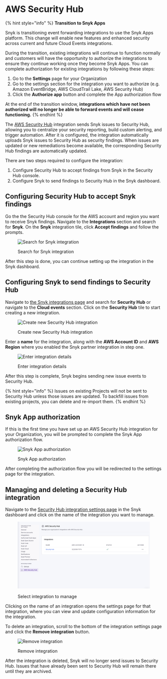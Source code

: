 # AWS Security Hub

{% hint style="info" %}
**Transition to Snyk Apps**

Snyk is transitioning event forwarding integrations to use the Snyk Apps platform. This change will enable new features and enhanced security across current and future Cloud Events integrations.&#x20;

During the transition, existing integrations will continue to function normally and customers will have the opportunity to authorize the integrations to ensure they continue working once they become Snyk Apps. You can complete authorization for existing integrations by following these steps:

1. Go to the **Settings** page for your Organization
2. Go to the settings section for the integration you want to authorize (e.g. Amazon EventBridge, AWS CloudTrail Lake, AWS Security Hub)
3. Click the **Authorize app** button and complete the App authorization flow

At the end of the transition window, **integrations which have not been authorized will no longer be able to forward events and will cease functioning.**
{% endhint %}

The [AWS Security Hub](https://aws.amazon.com/security-hub/) integration sends Snyk issues to Security Hub, allowing you to centralize your security reporting, build custom alerting, and trigger automation. After it is configured, the integration automatically uploads Snyk issues to Security Hub as security findings. When issues are updated or new remediations become available, the corresponding Security Hub findings are automatically updated.

There are two steps required to configure the integration:

1. Configure Security Hub to accept findings from Snyk in the Security Hub console.
2. Configure Snyk to send findings to Security Hub in the Snyk dashboard.

## Configuring Security Hub to accept Snyk findings

Go the the Security Hub console for the AWS account and region you want to receive Snyk findings. Navigate to the **Integrations** section and search for **Snyk**. On the **Snyk** integration tile, click **Accept findings** and follow the prompts.

<figure><img src="../../.gitbook/assets/integrations-eventforwarding-securityhub-aws-acceptfindings.png" alt="Search for Snyk integration"><figcaption><p>Search for Snyk integration</p></figcaption></figure>

After this step is done, you can continue setting up the integration in the Snyk dashboard.

## Configuring Snyk to send findings to Security Hub

Navigate to [the Snyk integrations page](https://app.snyk.io/integrations) and search for **Security Hub** or navigate to the **Cloud events** section. Click on the **Security Hub** tile to start creating a new integration.

<figure><img src="../../.gitbook/assets/integrations-eventforwarding-eventbridge-tile.png" alt="Create new Security Hub integration"><figcaption><p>Create new Security Hub integration</p></figcaption></figure>

Enter a **name** for the integration, along with the **AWS Account ID** and **AWS Region** where you enabled the Snyk partner integration in step one.

<figure><img src="../../.gitbook/assets/integratinos-eventforwarding-securityhub-dialog.png" alt="Enter integration details"><figcaption><p>Enter integration details</p></figcaption></figure>

After this step is complete, Snyk begins sending new issue events to Security Hub.

{% hint style="info" %}
Issues on existing Projects will not be sent to Security Hub unless those issues are updated. To backfill issues from existing projects, you can delete and re-import them.
{% endhint %}

## Snyk App authorization

If this is the first time you have set up an AWS Security Hub integration for your Organization, you will be prompted to complete the Snyk App authorization flow.

<figure><img src="../../.gitbook/assets/integrations-eventforwarding-securityhub-auth.png" alt="Snyk App authorization" width="375"><figcaption><p>Snyk App authorization</p></figcaption></figure>

After completing the authorization flow you will be redirected to the settings page for the integration.&#x20;

## Managing and deleting a Security Hub integration

Navigate to the [Security Hub integration settings page](https://app.snyk.io/manage/integrations/aws-securityhub) in the Snyk dashboard and click on the name of the integration you want to manage.

<figure><img src="../../.gitbook/assets/integrations_awb_security_hub.png" alt="Select integration to manage"><figcaption><p>Select integration to manage</p></figcaption></figure>

Clicking on the name of an integration opens the settings page for that integration, where you can view and update configuration information for the integration.

To delete an integration, scroll to the bottom of the integration settings page and click the **Remove integration** button.

<figure><img src="../../.gitbook/assets/integrations-eventforwarding-securityhub-delete.png" alt="Remove integration"><figcaption><p>Remove integration</p></figcaption></figure>

After the integration is deleted, Snyk will no longer send issues to Security Hub. Issues that have already been sent to Security Hub will remain there until they are archived.
